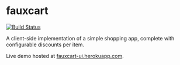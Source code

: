 fauxcart
========

[![Build Status](https://travis-ci.org/zourtney/fauxcart.svg?branch=master)](https://travis-ci.org/zourtney/fauxcart)

A client-side implementation of a simple shopping app, complete with configurable discounts per item.

Live demo hosted at [fauxcart-ui.herokuapp.com](http://fauxcart-ui.herokuapp.com).